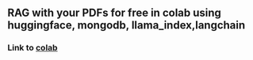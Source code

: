 ## RAG with your PDFs for free in colab using huggingface, mongodb, llama_index,langchain

### Link to [colab](https://colab.research.google.com/drive/1V_eJOI5ax7pnibeXCIu1FVzeQz0AASSO?usp=sharing) 


